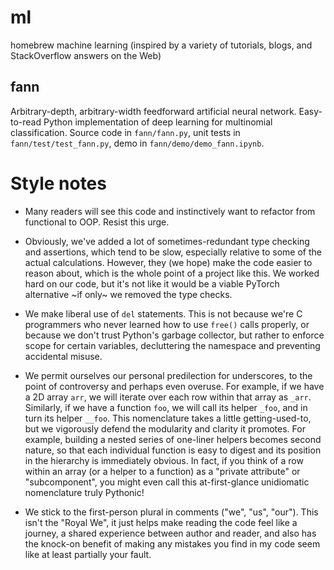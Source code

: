# ml
homebrew machine learning (inspired by a variety of tutorials, blogs, and StackOverflow answers on the Web)

## fann
Arbitrary-depth, arbitrary-width feedforward artificial neural network.
Easy-to-read Python implementation of deep learning for multinomial classification.
Source code in `fann/fann.py`, unit tests in `fann/test/test_fann.py`, demo in `fann/demo/demo_fann.ipynb`.

# Style notes

- Many readers will see this code and instinctively want to
refactor from functional to OOP. Resist this urge.

- Obviously, we've added a lot of sometimes-redundant
type checking and assertions, which tend to be slow,
especially relative to some of the actual calculations.
However, they (we hope) make the code easier to reason about,
which is the whole point of a project like this.
We worked hard on our code, but it's not like it would be a viable
PyTorch alternative ~if only~ we removed the type checks.

- We make liberal use of `del` statements. This is not because
we're C programmers who never learned how to use `free()` calls properly,
or because we don't trust Python's garbage collector,
but rather to enforce scope for certain variables,
decluttering the namespace and preventing accidental misuse.

- We permit ourselves our personal predilection for underscores,
to the point of controversy and perhaps even overuse.
    For example, if we have a 2D array `arr`,
we will iterate over each row within that array as `_arr`.
Similarly, if we have a function `foo`,
we will call its helper `_foo`, and in turn its helper `__foo`.
    This nomenclature takes a little getting-used-to,
but we vigorously defend the modularity and clarity it promotes. For example,
building a nested series of one-liner helpers becomes second nature,
so that each individual function is easy to digest
and its position in the hierarchy is immediately obvious.
    In fact, if you think of a row within an array (or a helper to a function)
as a "private attribute" or "subcomponent", you might even call this
at-first-glance unidiomatic nomenclature truly Pythonic!

- We stick to the first-person plural in comments ("we", "us", "our").
This isn't the "Royal We", it just helps
make reading the code feel like a journey,
a shared experience between author and reader,
and also has the knock-on benefit of making any mistakes you find
in my code seem like at least partially your fault.
